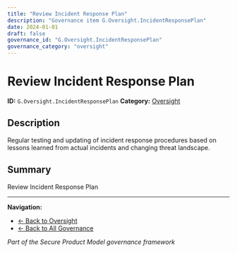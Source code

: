```yaml
---
title: "Review Incident Response Plan"
description: "Governance item G.Oversight.IncidentResponsePlan"
date: 2024-01-01
draft: false
governance_id: "G.Oversight.IncidentResponsePlan"
governance_category: "oversight"
---
```


# Review Incident Response Plan

**ID:** `G.Oversight.IncidentResponsePlan`
**Category:** [Oversight](../)

## Description

Regular testing and updating of incident response procedures based on lessons learned from actual incidents and changing threat landscape.

## Summary

Review Incident Response Plan


---

**Navigation:**
- [← Back to Oversight](../)
- [← Back to All Governance](/governance/)

*Part of the Secure Product Model governance framework*
